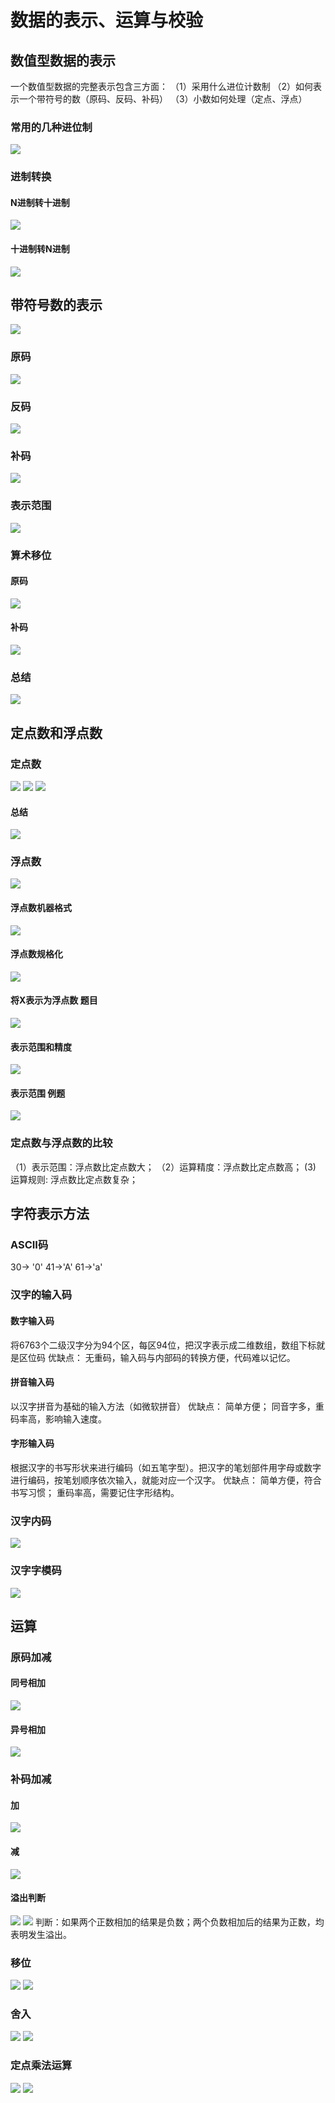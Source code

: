 # 数据的表示、运算与校验

## 数值型数据的表示
一个数值型数据的完整表示包含三方面：
（1）采用什么进位计数制
（2）如何表示一个带符号的数（原码、反码、补码）
（3）小数如何处理（定点、浮点）

### 常用的几种进位制
![](https://gitee.com/guuest/images/raw/master/img/20210620095012.png)
### 进制转换
#### N进制转十进制
![](https://gitee.com/guuest/images/raw/master/img/20210620095201.png)
#### 十进制转N进制
![](https://gitee.com/guuest/images/raw/master/img/20210620095719.png)

## 带符号数的表示
![](https://gitee.com/guuest/images/raw/master/img/20210620100433.png)

### 原码
![](https://gitee.com/guuest/images/raw/master/img/20210620095920.png)
### 反码
![](https://gitee.com/guuest/images/raw/master/img/20210620100122.png)
### 补码
![](https://gitee.com/guuest/images/raw/master/img/20210620100302.png)
### 表示范围
![](https://gitee.com/guuest/images/raw/master/img/20210620100749.png)

### 算术移位
#### 原码
![](https://gitee.com/guuest/images/raw/master/img/20210621164629.png)
#### 补码
![](https://gitee.com/guuest/images/raw/master/img/20210621164651.png)


### 总结
![](https://gitee.com/guuest/images/raw/master/img/20210620100649.png)

## 定点数和浮点数
### 定点数
![](https://gitee.com/guuest/images/raw/master/img/20210620100858.png)
![](https://gitee.com/guuest/images/raw/master/img/20210620101051.png)
![](https://gitee.com/guuest/images/raw/master/img/20210620101543.png)
#### 总结
![](https://gitee.com/guuest/images/raw/master/img/20210620101610.png)

### 浮点数
![](https://gitee.com/guuest/images/raw/master/img/20210620101823.png)
#### 浮点数机器格式
![](https://gitee.com/guuest/images/raw/master/img/20210620102232.png)
#### 浮点数规格化
![](https://gitee.com/guuest/images/raw/master/img/20210620111453.png)

#### 将X表示为浮点数 题目
![](https://gitee.com/guuest/images/raw/master/img/20210620103950.png)
#### 表示范围和精度
![](https://gitee.com/guuest/images/raw/master/img/20210620104047.png)
#### 表示范围 例题
![](https://gitee.com/guuest/images/raw/master/img/20210620104537.png)

### 定点数与浮点数的比较
（1）表示范围：浮点数比定点数大；
（2）运算精度：浮点数比定点数高；
  (3)   运算规则:  浮点数比定点数复杂； 

## 字符表示方法
### ASCII码
30-> '0' 41->'A' 61->'a'
### 汉字的输入码
#### 数字输入码
将6763个二级汉字分为94个区，每区94位，把汉字表示成二维数组，数组下标就是区位码
优缺点：
无重码，输入码与内部码的转换方便，代码难以记忆。

#### 拼音输入码
以汉字拼音为基础的输入方法（如微软拼音）
优缺点：
简单方便；
同音字多，重码率高，影响输入速度。
#### 字形输入码
根据汉字的书写形状来进行编码（如五笔字型）。把汉字的笔划部件用字母或数字进行编码，按笔划顺序依次输入，就能对应一个汉字。
优缺点：
简单方便，符合书写习惯；
重码率高，需要记住字形结构。

### 汉字内码
![](https://gitee.com/guuest/images/raw/master/img/20210620105918.png)

### 汉字字模码
![](https://gitee.com/guuest/images/raw/master/img/20210620110058.png)


## 运算
### 原码加减
#### 同号相加
![](https://gitee.com/guuest/images/raw/master/img/20210620112433.png)
#### 异号相加
![](https://gitee.com/guuest/images/raw/master/img/20210620112443.png)

### 补码加减
#### 加
![](https://gitee.com/guuest/images/raw/master/img/20210620112801.png)

#### 减
![](https://gitee.com/guuest/images/raw/master/img/20210620112821.png)

#### 溢出判断
![](https://gitee.com/guuest/images/raw/master/img/20210620114304.png)
![](https://gitee.com/guuest/images/raw/master/img/20210620114512.png)
判断：如果两个正数相加的结果是负数；两个负数相加后的结果为正数，均表明发生溢出。

### 移位
![](https://gitee.com/guuest/images/raw/master/img/20210620154209.png)
![](https://gitee.com/guuest/images/raw/master/img/20210620154354.png)
### 舍入
![](https://gitee.com/guuest/images/raw/master/img/20210620154411.png)
![](https://gitee.com/guuest/images/raw/master/img/20210620154631.png)
### 定点乘法运算
![](https://gitee.com/guuest/images/raw/master/img/20210620155153.png)
![](https://gitee.com/guuest/images/raw/master/img/20210620155208.png)

